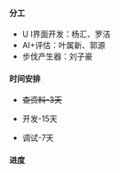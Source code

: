 #### 分工

+ U I界面开发：杨汇、罗洁
+ AI+评估：叶属新、郭源
+ 步伐产生器：刘子豪

#### 时间安排

- ~~查资料-3天~~

- 开发-15天

- 调试-7天

#### 进度

